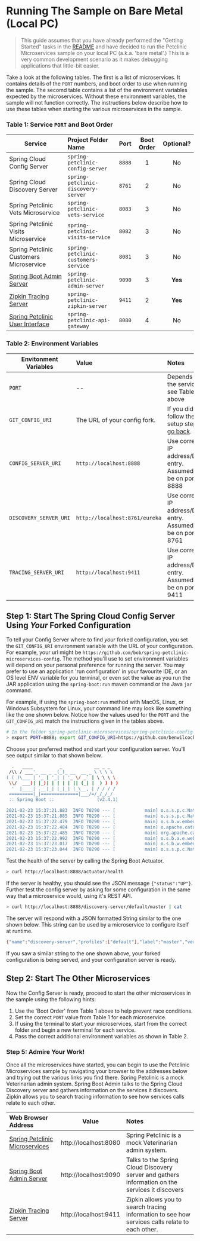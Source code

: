 # Running The Sample on Bare Metal (Local PC)

> This guide assumes that you have already performed the "Getting Started" tasks in the [README](README.md) and have decided to run the Petclinic Microservices sample on your local PC (a.k.a. 'bare metal'.) This is a very common development scenario as it makes debugging applications that little-bit easier.

Take a look at the following tables. The first is a list of microservices. It contains details of the `PORT` numbers, and boot order to use when running the sample. The secomd table contains a list of the environment variables expected by the microservices. Without these environment variables, the sample will not function correctly. The instructions below describe how to use these tables when starting the various microservices in the sample.

### Table 1: Service `PORT` and Boot Order

| Service                                                               | Project Folder Name | Port | Boot Order | Optional? |
| --------------------------------------------------------------------- | :------------------ |:----:|:----------:|:---------:|
| Spring Cloud Config Server                                            | `spring-petclinic-config-server` | `8888` | 1          | No        |
| Spring Cloud Discovery Server                                         | `spring-petclinic-discovery-server` | `8761` | 2          | No        |
| Spring Petclinic Vets Microservice                                    | `spring-petclinic-vets-service` | `8083` | 3          | No        |
| Spring Petclinic Visits Microservice                                  | `spring-petclinic-visits-service` | `8082` | 3          | No        |
| Spring Petclinic Customers Microservice                               | `spring-petclinic-customers-service` | `8081` | 3          | No        |
| [Spring Boot Admin Server](http://localhost:9090)                     | `spring-petclinic-admin-server` | `9090` | 3          | **Yes**       |
| [Zipkin Tracing Server](http://localhost:9411)                        | `spring-petclinic-zipkin-server` | `9411` | 2          | **Yes**       |
| [Spring Petclinic User Interface](http://localhost:8080)              | `spring-petclinic-api-gateway` | `8080` | 4          | No        |

### Table 2: Environment Variables

| Envitonment Variables                 | Value | Notes      |
| ------------------------------------- |:----- |:---------- |
| `PORT`                                | -- | Depends on the service, see Table 1 above |
| `GIT_CONFIG_URI`                      | The URL of your config fork. | If you didn't follow the setup steps, [go back](README.md). |
| `CONFIG_SERVER_URI`                   | `http://localhost:8888`             | Use correct IP address/DNS entry. Assumed to be on port 8888 |
| `DISCOVERY_SERVER_URI`                | `http://localhost:8761/eureka`      | Use correct IP address/DNS entry. Assumed to be on port 8761 |
| `TRACING_SERVER_URI`                  | `http://localhost:9411`             | Use correct IP address/DNS entry. Assumed to be on port 9411 |

## Step 1: Start The Spring Cloud Config Server Using _Your_ Forked Configuration

To tell your Config Server where to find _your_ forked configuration, you set the `GIT_CONFIG_URI` environment variable with the URL of your configuration. For example, your url might be `https://github.com/bob/spring-petclinic-microservices-config`. The method you'll use to set environment variables will depend on your personal preference for running the server. You may prefer to use an application 'run configuration' in your favourite IDE, or an OS level ENV variable for you terminal, or even set the value as you run the JAR application using the `spring-boot:run` maven command or the Java `jar` command.

For example, if using the `spring-boot:run` method with MacOS, Linux, or Windows Subsystem for Linux, your command line may look like something like the one shown below. Notice how the values used for the `PORT` and the `GIT_CONFIG_URI` match the instructions given in the tables above.

```bash
# In the folder spring-petclinic-microservices/spring-petclinic-config-server
> export PORT=8888; export GIT_CONFIG_URI=https://github.com/benwilcock/spring-petclinic-microservices-config; ../mvnw package spring-boot:run
```

Choose your preferred method and start your configuration server. You'll see output similar to that shown below.

```bash
  .   ____          _            __ _ _
 /\\ / ___'_ __ _ _(_)_ __  __ _ \ \ \ \
( ( )\___ | '_ | '_| | '_ \/ _` | \ \ \ \
 \\/  ___)| |_)| | | | | || (_| |  ) ) ) )
  '  |____| .__|_| |_|_| |_\__, | / / / /
 =========|_|==============|___/=/_/_/_/
 :: Spring Boot ::                (v2.4.1)

2021-02-23 15:37:21.883  INFO 70290 --- [           main] o.s.s.p.c.NativeConfigServerApplication  : Starting NativeConfigServerApplication using Java 11.0.10 on nuc-pop-os with PID 70290
2021-02-23 15:37:21.885  INFO 70290 --- [           main] o.s.s.p.c.NativeConfigServerApplication  : No active profile set, falling back to default profiles: default
2021-02-23 15:37:22.479  INFO 70290 --- [           main] o.s.b.w.embedded.tomcat.TomcatWebServer  : Tomcat initialized with port(s): 8888 (http)
2021-02-23 15:37:22.484  INFO 70290 --- [           main] o.apache.catalina.core.StandardService   : Starting service [Tomcat]
2021-02-23 15:37:22.485  INFO 70290 --- [           main] org.apache.catalina.core.StandardEngine  : Starting Servlet engine: [Apache Tomcat/9.0.41]
2021-02-23 15:37:22.992  INFO 70290 --- [           main] o.s.b.a.e.web.EndpointLinksResolver      : Exposing 15 endpoint(s) beneath base path '/actuator'
2021-02-23 15:37:23.017  INFO 70290 --- [           main] o.s.b.w.embedded.tomcat.TomcatWebServer  : Tomcat started on port(s): 8888 (http) with context path ''
2021-02-23 15:37:23.044  INFO 70290 --- [           main] o.s.s.p.c.NativeConfigServerApplication  : Started NativeConfigServerApplication in 1.409 seconds (JVM running for 1.611)
```

Test the health of the server by calling the Spring Boot Actuator.

```bash
> curl http://localhost:8888/actuator/health
```

If the server is healthy, you should see the JSON message `{"status":"UP"}`. Further test the config server by asking for some configuration in the same way that a microservice would, using it's REST API.

```bash
> curl http://localhost:8888/discovery-server/default/master | cat
```

The server will respond with a JSON formatted String similar to the one shown below. This string can be used by a microservice to configure itself at runtime.

```bash
{"name":"discovery-server","profiles":["default"],"label":"master","version":"dc238242bc68e1f3de2ab9c17e71f4a2db139925","state":null,"propertySources":[{"name":"https://github.com/benwilcock/spring-petclinic-microservices-config/discovery-server.yml","source":{"eureka.instance.hostname":"localhost","eureka.client.registerWithEureka":false,"eureka.client.fetchRegistry":false,"eureka.client.serviceUrl.defaultZone":"http://${eureka.instance.hostname}:${server.port}/eureka/"}},{"name":"https://github.com/benwilcock/spring-petclinic-microservices-config/application.yml","source":{"server.port":"${PORT}","server.shutdown":"graceful","eureka.client.serviceUrl.defaultZone":"${DISCOVERY_SERVER_URI}","eureka.client.healthcheck.enabled":true,"eureka.instance.preferIpAddress":true,"spring.zipkin.enabled":true,"spring.zipkin.baseUrl":"${TRACING_SERVER_URI}","spring.datasource.schema":"classpath*:db/hsqldb/schema.sql","spring.datasource.data":"classpath*:db/hsqldb/data.sql","spring.cloud.refresh.refreshable":false,"spring.jpa.open-in-view":false,"spring.jpa.hibernate.ddl-auto":"none","management.port":"${PORT}","management.security.enabled":false,"management.endpoints.web.exposure.include":"*","management.endpoint.health.show-details":"ALWAYS","management.endpoint.metrics.enabled":true,"management.endpoint.prometheus.enabled":true}}]}
```

If you saw a similar string to the one shown above, your forked configuration is being served, and your configuration server is ready.

## Step 2: Start The Other Microservices

Now the Config Server is ready, proceed to start the other microservices in the sample using the following hints:

1. Use the 'Boot Order' from Table 1 above to help prevent race conditions.
1. Set the correct `PORT` value from Table 1 for each microservice. 
1. If using the terminal to start your microservices, start from the correct folder and begin a new terminal for each service.
1. Pass the correct additional environment variables as shown in Table 2.

### Step 5: Admire Your Work!

Once all the microservices have started, you can begin to use the Petclinic Microservices sample by navigating your browser to the addresses below and trying out the various links you find there. Spring Petclinic is a mock Veterinarian admin system. Spring Boot Admin talks to the Spring Cloud Discovery server and gathers information on the services it discovers. Zipkin allows you to search tracing information to see how services calls relate to each other.

| Web Browser Address                                                   | Value                 | Notes       |
|:--------------------------------------------------------------------- |:---------------------:|:----------- |
| [Spring Petclinic Microservices](http://localhost:8080)               | http://localhost:8080 | Spring Petclinic is a mock Veterinarian admin system. |
| [Spring Boot Admin Server](http://localhost:9090)                     | http://localhost:9090 | Talks to the Spring Cloud Discovery server and gathers information on the services it discovers |
| [Zipkin Tracing Server](http://localhost:9411)                        | http://localhost:9411 | Zipkin allows you to search tracing information to see how services calls relate to each other. |


